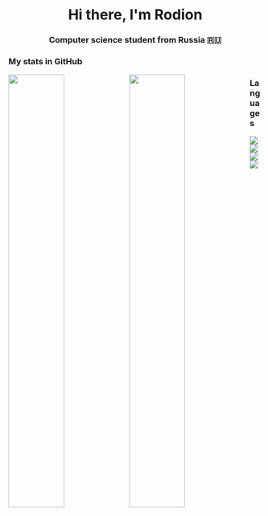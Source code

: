 <!--
**Veter-ok/Veter-ok** is a ✨ _special_ ✨ repository because its `README.md` (this file) appears on your GitHub profile.

Here are some ideas to get you started:

- 🔭 I’m currently working on ...
- 🌱 I’m currently learning Node JS and React JS
- 🌱 I’m currently learning ...
- 👯 I’m looking to collaborate on ...
- 🤔 I’m looking for help with ...
- 💬 Ask me about ...
- 📫 How to reach me: ...
- 😄 Pronouns: ...
- ⚡ Fun fact: ...
-->

<h1 align="center">Hi there, I'm Rodion</h1>
<h3 align="center">Computer science student from Russia 🇷🇺</h3>

<h3>My stats in GitHub</h3>
<img align="left" width="47%" src="https://github-readme-stats.vercel.app/api?username=Veter-ok&show_icons=true&theme=radical"/>
<img align="left" width="47%" src="https://github-readme-stats.vercel.app/api/top-langs/?username=Veter-ok&layout=compact"/>


<!--
<img align="left" src="https://img.shields.io/badge/-Stackoverflow-FE7A16?style=for-the-badge&logo=stack-overflow&logoColor=white"/>
<img align="left" src="https://img.shields.io/badge/Visual%20Studio%20Code-0078d7.svg?style=for-the-badge&logo=visual-studio-code&logoColor=white"/>
-->
<h3>Languages</h3>
<img align="left" src="https://img.shields.io/badge/react-%2320232a.svg?style=for-the-badge&logo=react&logoColor=%2361DAFB"/>
<img align="left" src="https://img.shields.io/badge/node.js-6DA55F?style=for-the-badge&logo=node.js&logoColor=white"/>
<img align="left" src="https://img.shields.io/badge/python-3670A0?style=for-the-badge&logo=python&logoColor=ffdd54">
<img alig="left" src="https://img.shields.io/badge/javascript-%23323330.svg?style=for-the-badge&logo=javascript&logoColor=%23F7DF1E"/>
